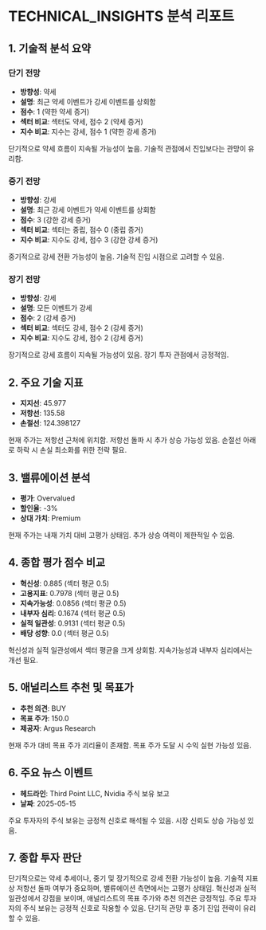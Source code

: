 # TECHNICAL_INSIGHTS 분석 리포트

## 1. 기술적 분석 요약

### 단기 전망
- **방향성**: 약세
- **설명**: 최근 약세 이벤트가 강세 이벤트를 상회함
- **점수**: 1 (약한 약세 증거)
- **섹터 비교**: 섹터도 약세, 점수 2 (약세 증거)
- **지수 비교**: 지수는 강세, 점수 1 (약한 강세 증거)

단기적으로 약세 흐름이 지속될 가능성이 높음. 기술적 관점에서 진입보다는 관망이 유리함.

### 중기 전망
- **방향성**: 강세
- **설명**: 최근 강세 이벤트가 약세 이벤트를 상회함
- **점수**: 3 (강한 강세 증거)
- **섹터 비교**: 섹터는 중립, 점수 0 (중립 증거)
- **지수 비교**: 지수도 강세, 점수 3 (강한 강세 증거)

중기적으로 강세 전환 가능성이 높음. 기술적 진입 시점으로 고려할 수 있음.

### 장기 전망
- **방향성**: 강세
- **설명**: 모든 이벤트가 강세
- **점수**: 2 (강세 증거)
- **섹터 비교**: 섹터도 강세, 점수 2 (강세 증거)
- **지수 비교**: 지수도 강세, 점수 2 (강세 증거)

장기적으로 강세 흐름이 지속될 가능성이 있음. 장기 투자 관점에서 긍정적임.

## 2. 주요 기술 지표
- **지지선**: 45.977
- **저항선**: 135.58
- **손절선**: 124.398127

현재 주가는 저항선 근처에 위치함. 저항선 돌파 시 추가 상승 가능성 있음. 손절선 아래로 하락 시 손실 최소화를 위한 전략 필요.

## 3. 밸류에이션 분석
- **평가**: Overvalued
- **할인율**: -3%
- **상대 가치**: Premium

현재 주가는 내재 가치 대비 고평가 상태임. 추가 상승 여력이 제한적일 수 있음.

## 4. 종합 평가 점수 비교
- **혁신성**: 0.885 (섹터 평균 0.5)
- **고용지표**: 0.7978 (섹터 평균 0.5)
- **지속가능성**: 0.0856 (섹터 평균 0.5)
- **내부자 심리**: 0.1674 (섹터 평균 0.5)
- **실적 일관성**: 0.9131 (섹터 평균 0.5)
- **배당 성향**: 0.0 (섹터 평균 0.5)

혁신성과 실적 일관성에서 섹터 평균을 크게 상회함. 지속가능성과 내부자 심리에서는 개선 필요.

## 5. 애널리스트 추천 및 목표가
- **추천 의견**: BUY
- **목표 주가**: 150.0
- **제공자**: Argus Research

현재 주가 대비 목표 주가 괴리율이 존재함. 목표 주가 도달 시 수익 실현 가능성 있음.

## 6. 주요 뉴스 이벤트
- **헤드라인**: Third Point LLC, Nvidia 주식 보유 보고
- **날짜**: 2025-05-15

주요 투자자의 주식 보유는 긍정적 신호로 해석될 수 있음. 시장 신뢰도 상승 가능성 있음.

## 7. 종합 투자 판단
단기적으로는 약세 추세이나, 중기 및 장기적으로 강세 전환 가능성이 높음. 기술적 지표상 저항선 돌파 여부가 중요하며, 밸류에이션 측면에서는 고평가 상태임. 혁신성과 실적 일관성에서 강점을 보이며, 애널리스트의 목표 주가와 추천 의견은 긍정적임. 주요 투자자의 주식 보유는 긍정적 신호로 작용할 수 있음. 단기적 관망 후 중기 진입 전략이 유리할 수 있음.
